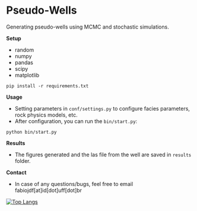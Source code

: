 # Pseudo-Wells

Generating pseudo-wells using MCMC and stochastic simulations.

**Setup**
* random
* numpy
* pandas
* scipy
* matplotlib

```
pip install -r requirements.txt
```

**Usage**
* Setting parameters in `conf/settings.py` to configure facies parameters, rock physics models, etc.
* After configuration, you can run the `bin/start.py`:

```
python bin/start.py
```

**Results**
* The figures generated and the las file from the well are saved in `results` folder.

**Contact**
* In case of any questions/bugs, feel free to email fabiojdf[at]id[dot]uff[dot]br

[![Top Langs](https://github-readme-stats.vercel.app/api/top-langs/?username=fabiojdf&hide=lasso)](https://github.com/anuraghazra/github-readme-stats)
